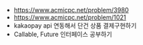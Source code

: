  + https://www.acmicpc.net/problem/3980   
 + https://www.acmicpc.net/problem/1021   
 + kakaopay api 연동해서 단건 상품 결제구현하기   
 + Callable, Future 인터페이스 공부하기   
